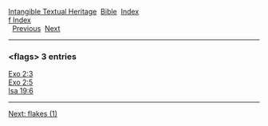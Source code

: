 [Intangible Textual Heritage](../../index)  [Bible](../index) 
[Index](index)   
[f Index](_f_)  
  [Previous](c04291)  [Next](c04293) 

------------------------------------------------------------------------

### &lt;flags&gt; 3 entries

[Exo 2:3](../kjv/exo002.htm#003)  
[Exo 2:5](../kjv/exo002.htm#005)  
[Isa 19:6](../kjv/isa019.htm#006)  

------------------------------------------------------------------------

[Next: flakes (1)](c04293)
